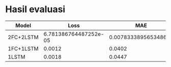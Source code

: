 # Hasil evaluasi


Model | Loss | MAE
--- | --- | ---
2FC+2LSTM | 6.781386764487252e-05 |  0.007833389565348625
1FC+1LSTM | 0.0012 | 0.0402
1LSTM | 0.0018 | 0.0447